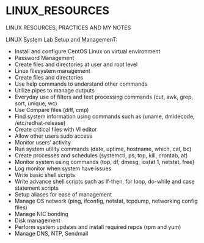 # LINUX_RESOURCES


LINUX RESOURCES, PRACTICES AND MY NOTES

LINUX System Lab Setup and ManagemenT:

*	Install and configure CentOS Linux on virtual environment
*	Password Management
*	Create files and directories at user and root level
*	Linux filesystem management
*	Create files and directories
*	Use help commands to understand other commands
*	Utilize pipes to manage outputs
*	Everyday use of filters and text processing commands (cut, awk, grep, sort, unique, wc)
*	Use Compare files (diff, cmp)
*	Find system information using commands such as (uname, dmidecode, /etc/redhat-release)
*	Create critical files with VI editor
*	Allow other users sudo access
*	Monitor users’ activity
*	Run system utility commands (date, uptime, hostname, which, cal, bc)
*	Create processes and schedules (systemctl, ps, top, kill, crontab, at)
*	Monitor system using commands (top, df, dmesg, iostat 1, netstat, free)
*	Log monitor when system have issues
*	Write basic shell scripts
*	Write advance shell scripts such as If-then, for loop, do-while and case statement scripts
*	Setup aliases for ease of management
*	Manage OS network (ping, ifconfig, netstat, tcpdump, networking config files)
*	Manage NIC bonding
*	Disk management
*	Perform system updates and install required repos (rpm and yum)
*	Manage DNS, NTP, Sendmail


